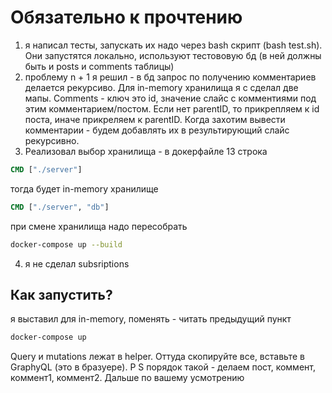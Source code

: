 # Обязательно к прочтению

1) я написал тесты, запускать их надо через bash скрипт (bash test.sh). Они запустятся локально, используют тестововую бд (в ней должны быть и posts и comments таблицы)
2) проблему n + 1 я решил - в бд запрос по получению комментариев делается рекурсиво. Для in-memory хранилища я с сделал две мапы. Comments - ключ это id, значение слайс с комментиями под этим комментарием/постом. Если нет parentID, то прикрепляем к id поста, иначе прикреляем к parentID. Когда захотим вывести комментарии - будем добавлять их в результирующий слайс рекурсивно.
3) Реализовал выбор хранилища - в докерфайле 13 строка

```Dockerfile
CMD ["./server"]
```

тогда будет in-memory хранилище

```Dockerfile
CMD ["./server", "db"]
```

при смене хранилища надо пересобрать

```bash
docker-compose up --build
```

4) я не сделал subsriptions

## Как запустить?

я выставил для in-memory, поменять - читать предыдущий пункт

```bash
docker-compose up
```

Query и mutations лежат в helper. Оттуда скопируйте все, вставьте в GraphyQL (это в бразуере).
P S порядок такой - делаем пост, коммент, коммент1, коммент2. 
Дальше по вашему усмотрению